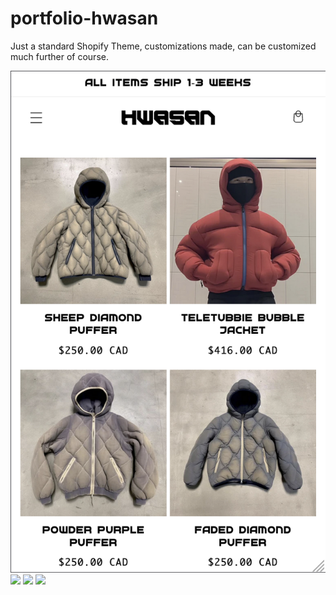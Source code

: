 # portfolio-hwasan
Just a standard Shopify Theme, customizations made, can be customized much further of course.

![](/assets/screebshot1.png)
![](/assets/screebshot2.png)
![](/assets/screebshot3.png)
![](/assets/screebshot4.png)
